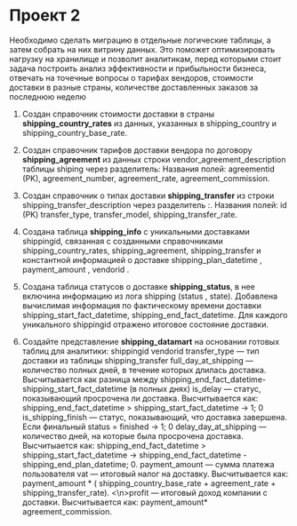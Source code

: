# Проект 2
Необходимо сделать миграцию в отдельные логические таблицы, а затем собрать на них витрину данных. Это поможет оптимизировать нагрузку на хранилище и позволит аналитикам, перед которыми стоит задача построить анализ эффективности и прибыльности бизнеса, отвечать на точечные вопросы о тарифах вендоров, стоимости доставки в разные страны, количестве доставленных заказов за последнюю неделю

1. Создан справочник стоимости доставки в страны **shipping_country_rates** из данных, указанных в shipping_country и shipping_country_base_rate.
2. Создан справочник тарифов доставки вендора по договору **shipping_agreement** из данных строки vendor_agreement_description таблицы shiping через разделитель:
Названия полей:
agreementid (PK),
agreement_number,
agreement_rate,
agreement_commission.

3. Создан справочник о типах доставки **shipping_transfer** из строки shipping_transfer_description через разделитель :.
Названия полей:
id (PK)
transfer_type,
transfer_model,
shipping_transfer_rate.

4. Создана таблица **shipping_info** с уникальными доставками shippingid, связанная с созданными справочниками shipping_country_rates, shipping_agreement, shipping_transfer и константной информацией о доставке shipping_plan_datetime , payment_amount , vendorid .

5. Создана таблица статусов о доставке **shipping_status**, в нее включина информацию из лога shipping (status , state). Добавлена вычислимая информация по фактическому времени доставки shipping_start_fact_datetime, shipping_end_fact_datetime. Для каждого уникального shippingid отражено итоговое состояние доставки.

6. Создайте представление **shipping_datamart** на основании готовых таблиц для аналитики:
shippingid
vendorid
transfer_type — тип доставки из таблицы shipping_transfer
full_day_at_shipping — количество полных дней, в течение которых длилась доставка. Высчитывается как разница между shipping_end_fact_datetime-shipping_start_fact_datetime (в полных днях)
is_delay — статус, показывающий просрочена ли доставка. Высчитывается как: shipping_end_fact_datetime > shipping_start_fact_datetime → 1; 0
is_shipping_finish — статус, показывающий, что доставка завершена. Если финальный status = finished → 1; 0
delay_day_at_shipping — количество дней, на которые была просрочена доставка. Высчитыается как: shipping_end_fact_datetime > shipping_start_fact_datetime → shipping_end_fact_datetime - shipping_end_plan_datetime; 0.
payment_amount — сумма платежа пользователя
vat — итоговый налог на доставку. Высчитывается как: payment_amount * ( shipping_country_base_rate + agreement_rate + shipping_transfer_rate).
<\n>profit — итоговый доход компании с доставки. Высчитывается как: payment_amount* agreement_commission.
